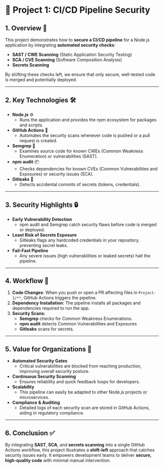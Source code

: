 # 📁 Project 1: CI/CD Pipeline Security

## 1. Overview 🚀
This project demonstrates how to **secure a CI/CD pipeline** for a Node.js application by integrating **automated security checks**:
- **SAST / CWE Scanning** (Static Application Security Testing)
- **SCA / CVE Scanning** (Software Composition Analysis)
- **Secrets Scanning**

By shifting these checks left, we ensure that only secure, well-tested code is merged and potentially deployed.

---

## 2. Key Technologies 🛠
- **Node.js** ⚙️  
  - Runs the application and provides the npm ecosystem for packages and scripts.
- **GitHub Actions** 🤖  
  - Automates the security scans whenever code is pushed or a pull request is created.
- **Semgrep** 🔎  
  - Examines source code for known CWEs (Common Weakness Enumeration) or vulnerabilities (SAST).
- **npm audit** 📦  
  - Checks dependencies for known CVEs (Common Vulnerabilities and Exposures) or security issues (SCA).
- **Gitleaks** 🔐  
  - Detects accidental commits of secrets (tokens, credentials).

---

## 3. Security Highlights 🔒
- **Early Vulnerability Detection**  
  - npm audit and Semgrep catch security flaws before code is merged or deployed.
- **Least Risk of Secrets Exposure**  
  - Gitleaks flags any hardcoded credentials in your repository, preventing secret leaks.
- **Fail-Fast Pipeline**  
  - Any severe issues (high vulnerabilities or leaked secrets) halt the pipeline.

---

## 4. Workflow 🔄
1. **Code Changes**: When you push or open a PR affecting files in `Project-1/**`, GitHub Actions triggers the pipeline.
2. **Dependency Installation**: The pipeline installs all packages and dependencies required to run the app.
3. **Security Scans**:
   - **Semgrep** checks for Common Weakness Enumerations.
   - **npm audit** detects Common Vulnerabilities and Exposures
   - **Gitleaks** scans for secrets.

---

## 5. Value for Organizations 💼
- **Automated Security Gates**  
  - Critical vulnerabilities are blocked from reaching production, improving overall security posture.
- **Continuous Security Scanning**  
  - Ensures reliability and quick feedback loops for developers.
- **Scalability**  
  - This pipeline can easily be adapted to other Node.js projects or microservices.
- **Compliance & Auditing**  
  - Detailed logs of each security scan are stored in GitHub Actions, aiding in regulatory compliance.

---

## 6. Conclusion ✅
By integrating **SAST**, **SCA**, and **secrets scanning** into a single GitHub Actions workflow, this project illustrates a **shift-left** approach that catches security issues early. It empowers development teams to deliver **secure, high-quality code** with minimal manual intervention.
